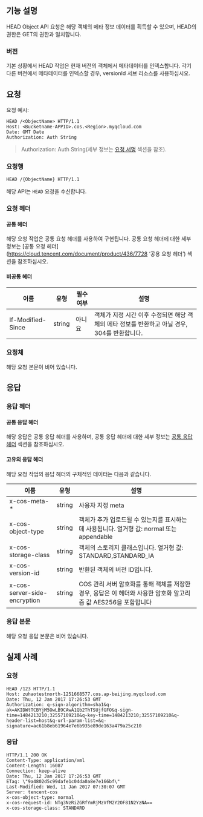 ## 기능 설명
HEAD Object API 요청은 해당 객체의 메타 정보 데이터를 획득할 수 있으며, HEAD의 권한은 GET의 권한과 일치합니다.

### 버전

기본 상황에서 HEAD 작업은 현재 버전의 객체에서 메타데이터를 인덱스합니다. 각기 다른 버전에서 메타데이터를 인덱스할 경우, versionId 서브 리소스를 사용하십시오.

## 요청
요청 예시:
```
HEAD /<ObjectName> HTTP/1.1
Host: <Bucketname-APPID>.cos.<Region>.myqcloud.com
Date: GMT Date
Authorization: Auth String
```

> Authorization: Auth String(세부 정보는 [요청 서명](https://intl.cloud.tencent.com/document/product/436/7778) 섹션을 참조).

### 요청행

```
HEAD /{ObjectName} HTTP/1.1
```

해당 API는 `HEAD` 요청을 수신합니다.


### 요청 헤더

#### 공통 헤더

해당 요청 작업은 공통 요청 헤더를 사용하여 구현됩니다. 공통 요청 헤더에 대한 세부 정보는 [공통 요청 헤더](https://cloud.tencent.com/document/product/436/7728 ‘공용 요청 헤더’) 섹션을 참조하십시오.

#### 비공통 헤더

이름|유형|필수 여부|설명
---|---|---|---
If-Modified-Since|string|아니요|객체가 지정 시간 이후 수정되면 해당 객체의 메타 정보를 반환하고 아닐 경우, 304를 반환합니다.


### 요청체
해당 요청 본문이 비어 있습니다.
## 응답
### 응답 헤더

#### 공통 응답 헤더

해당 응답은 공통 응답 헤더를 사용하며, 공통 응답 헤더에 대한 세부 정보는 [공통 응답 헤더](https://cloud.tencent.com/document/product/436/7729 "공통 응답 헤더") 섹션을 참조하십시오.

#### 고유의 응답 헤더

해당 요청 작업의 응답 헤더의 구체적인 데이터는 다음과 같습니다.

|이름|유형|설명|
|---|---|---|
|x-cos-meta- *|string|사용자 지정 meta|
|x-cos-object-type|string|객체가 추가 업로드될 수 있는지를 표시하는 데 사용됩니다. 열거형 값: normal 또는 appendable|
|x-cos-storage-class|string|객체의 스토리지 클래스입니다. 열거형 값: STANDARD,STANDARD_IA|
|x-cos-version-id|string|반환된 객체의 버전 ID입니다.|
|x-cos-server-side​-encryption|string|COS 관리 서버 암호화를 통해 객체를 저장한 경우, 응답은 이 헤더와 사용한 암호화 알고리즘 값 AES256을 포함합니다 |


### 응답 본문
해당 요청 응답 본문은 비어 있습니다.

## 실제 사례

### 요청

```
HEAD /123 HTTP/1.1
Host: zuhaotestnorth-1251668577.cos.ap-beijing.myqcloud.com
Date: Thu, 12 Jan 2017 17:26:53 GMT
Authorization: q-sign-algorithm=sha1&q-ak=AKIDWtTCBYjM5OwLB9CAwA1Qb2ThTSUjfGFO&q-sign-time=1484213210;32557109210&q-key-time=1484213210;32557109210&q-header-list=host&q-url-param-list=&q-signature=ac61b8eb61964e7e6b935e89de163a479a25c210
```

### 응답

```
HTTP/1.1 200 OK
Content-Type: application/xml
Content-Length: 16087
Connection: keep-alive
Date: Thu, 12 Jan 2017 17:26:53 GMT
ETag: \"9a4802d5c99dafe1c04da0a8e7e166bf\"
Last-Modified: Wed, 11 Jan 2017 07:30:07 GMT
Server: tencent-cos
x-cos-object-type: normal
x-cos-request-id: NTg3NzRiZGRfYmRjMzVfM2Y2OF81N2YzNA==
x-cos-storage-class: STANDARD
```
